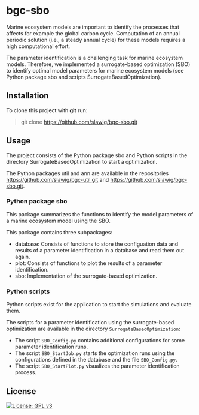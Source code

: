 # bgc-sbo

Marine ecosystem models are important to identify the processes that affects for example the global carbon cycle. Computation of an annual periodic solution (i.e., a steady annual cycle) for these models requires a high computational effort.

The parameter identification is a challenging task for marine ecosystem models. Therefore, we implemented a surrogate-based optimization (SBO) to identify optimal model parameters for marine ecosystem models (see Python package sbo and scripts SurrogateBasedOptimization).



## Installation

To clone this project with **git** run:
>git clone https://github.com/slawig/bgc-sbo.git



## Usage

The project consists of the Python package sbo and Python scripts in the directory SurrogateBasedOptimization to start a optimization.

The Python packages util and ann are available in the repositories https://github.com/slawig/bgc-util.git and https://github.com/slawig/bgc-sbo.git.



### Python package sbo

This package summarizes the functions to identify the model parameters of a marine ecosystem model using the SBO.

This package contains three subpackages:
- database:
  Consists of functions to store the configuation data and results of a parameter identification in a database and read them out again.
- plot:
  Consists of functions to plot the results of a parameter identification.
- sbo:
  Implementation of the surrogate-based optimization.


### Python scripts

Python scripts exist for the application to start the simulations and evaluate them.

The scripts for a parameter identification using the surrogate-based optimization are available in the directory `SurrogateBasedOptimization`:
* The script `SBO_Config.py` contains additional configurations for some parameter identification runs.
* The script `SBO_StartJob.py` starts the optimization runs using the configurations defined in the database and the file `SBO_Config.py`.
* The script `SBO_StartPlot.py` visualizes the parameter identification process.



## License

[![License: GPL v3](https://img.shields.io/badge/License-GPLv3-blue.svg)](https://www.gnu.org/licenses/gpl-3.0)
